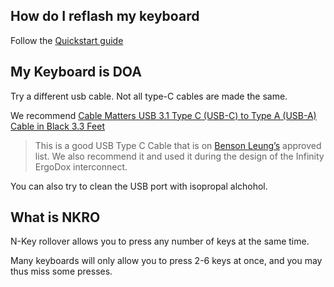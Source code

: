 ## How do I reflash my keyboard

Follow the [Quickstart guide](Quickstart.md)

## My Keyboard is DOA

Try a different usb cable. Not all type-C cables are made the same.

We recommend [Cable Matters USB 3.1 Type C (USB-C) to Type A (USB-A) Cable in Black 3.3 Feet](https://www.amazon.com/gp/product/B00YT688U0/ref=as_li_tl?ie=UTF8&tag=inpclu-20&camp=1789&creative=9325&linkCode=as2&creativeASIN=B00YT688U0&linkId=0f0f4fbf9231fff8d774c892a047bcd5)
> This is a good USB Type C Cable that is on [Benson Leung’s](https://docs.google.com/spreadsheets/d/1wJwqv3rTNmORXz-XJsQaXK1dl8I91V4-eP_sfNVNzbA/edit#gid=0) approved list. We also recommend it and used it during the design of the Infinity ErgoDox interconnect.

You can also try to clean the USB port with isopropal alchohol.

## What is NKRO

N-Key rollover allows you to press any number of keys at the same time.

Many keyboards will only allow you to press 2-6 keys at once, and you may thus miss some presses.

